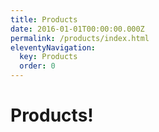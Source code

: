 ```yaml
---
title: Products
date: 2016-01-01T00:00:00.000Z
permalink: /products/index.html
eleventyNavigation:
  key: Products
  order: 0
---
```

# Products!
